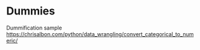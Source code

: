 # Dummies
Dummification sample
https://chrisalbon.com/python/data_wrangling/convert_categorical_to_numeric/
